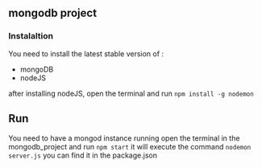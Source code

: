 ## mongodb project

### Instalaltion

You need to install the latest stable version of :
* mongoDB
* nodeJS

after installing nodeJS, open the terminal and run
```npm install -g nodemon```

## Run

You need to have a mongod instance running
open the terminal in the mongodb_project and run
```npm start``` it will execute the command ```nodemon server.js``` you can find it in the package.json
